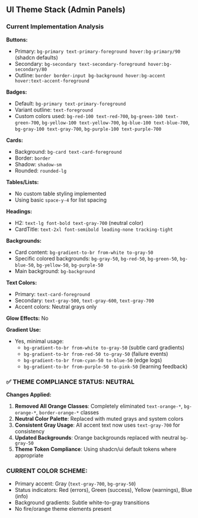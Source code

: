 

## UI Theme Stack (Admin Panels)

### Current Implementation Analysis

**Buttons:**
- Primary: `bg-primary text-primary-foreground hover:bg-primary/90` (shadcn defaults)
- Secondary: `bg-secondary text-secondary-foreground hover:bg-secondary/80`
- Outline: `border border-input bg-background hover:bg-accent hover:text-accent-foreground`

**Badges:**
- Default: `bg-primary text-primary-foreground` 
- Variant outline: `text-foreground`
- Custom colors used: `bg-red-100 text-red-700`, `bg-green-100 text-green-700`, `bg-yellow-100 text-yellow-700`, `bg-blue-100 text-blue-700`, `bg-gray-100 text-gray-700`, `bg-purple-100 text-purple-700`

**Cards:**
- Background: `bg-card text-card-foreground`
- Border: `border`
- Shadow: `shadow-sm`
- Rounded: `rounded-lg`

**Tables/Lists:**
- No custom table styling implemented
- Using basic `space-y-4` for list spacing

**Headings:**
- H2: `text-lg font-bold text-gray-700` (neutral color)
- CardTitle: `text-2xl font-semibold leading-none tracking-tight`

**Backgrounds:**
- Card content: `bg-gradient-to-br from-white to-gray-50`
- Specific colored backgrounds: `bg-gray-50`, `bg-red-50`, `bg-green-50`, `bg-blue-50`, `bg-yellow-50`, `bg-purple-50`
- Main background: `bg-background`

**Text Colors:**
- Primary: `text-card-foreground`
- Secondary: `text-gray-500`, `text-gray-600`, `text-gray-700`
- Accent colors: Neutral grays only

**Glow Effects:** No

**Gradient Use:** 
- Yes, minimal usage:
  - `bg-gradient-to-br from-white to-gray-50` (subtle card gradients)
  - `bg-gradient-to-br from-red-50 to-gray-50` (failure events)
  - `bg-gradient-to-br from-cyan-50 to-blue-50` (edge logs)
  - `bg-gradient-to-br from-purple-50 to-pink-50` (learning feedback)

### ✅ THEME COMPLIANCE STATUS: NEUTRAL

**Changes Applied:**
1. **Removed All Orange Classes**: Completely eliminated `text-orange-*`, `bg-orange-*`, `border-orange-*` classes
2. **Neutral Color Palette**: Replaced with muted grays and system colors
3. **Consistent Gray Usage**: All accent text now uses `text-gray-700` for consistency
4. **Updated Backgrounds**: Orange backgrounds replaced with neutral `bg-gray-50`
5. **Theme Token Compliance**: Using shadcn/ui default tokens where appropriate

### CURRENT COLOR SCHEME:
- Primary accent: Gray (`text-gray-700`, `bg-gray-50`)
- Status indicators: Red (errors), Green (success), Yellow (warnings), Blue (info)
- Background gradients: Subtle white-to-gray transitions
- No fire/orange theme elements present

